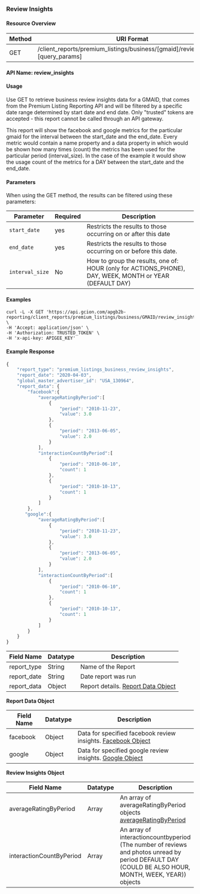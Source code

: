 ### Review Insights

#### Resource Overview

| Method | URI Format |
|---|---|
| GET | /client_reports/premium_listings/business/[gmaid]/review_insights?[query_params]

#### API Name: review_insights
#### Usage
Use GET to retrieve business review insights data for a GMAID, that comes from the Premium Listing Reporting API and will be filtered by a specific date range determined by start date and end date.  Only "trusted" tokens are accepted - this report cannot be called through an API gateway.

This report will show the facebook and google metrics for the particular gmaid for the interval between the start_date and the end_date. Every metric would contain a name property and a data property in which would be shown how many times (count) the metrics has been used for the particular period (interval_size). In the case of the example it would show the usage count of the metrics for a DAY between the start_date and the end_date. 

#### Parameters

When using the GET method, the results can be filtered using these parameters:

| Parameter | Required | Description |
|---|---|---|
|`start_date`|yes|Restricts the results to those occurring on or after this date|
|`end_date`|yes|Restricts the results to those occurring on or before this date.|
|`interval_size`|No| How to group the results, one of: HOUR (only for ACTIONS_PHONE), DAY, WEEK, MONTH or YEAR (DEFAULT DAY)|

#### Examples

```
curl -L -X GET 'https://api.gcion.com/apgb2b-reporting/client_reports/premium_listings/business/GMAID/review_insights' \
-H 'Accept: application/json' \
-H 'Authorization: TRUSTED_TOKEN' \
-H 'x-api-key: APIGEE_KEY'
```

#### Example Response
```javascript
{
    "report_type": "premium_listings_business_review_insights",
    "report_date": "2020-04-03",
    "global_master_advertiser_id": "USA_130964",
    "report_data": {
        "facebook":{
            "averageRatingByPeriod":[
                {
                    "period": "2010-11-23",
                    "value": 3.0
                },
                {
                    "period": "2013-06-05",
                    "value": 2.0
                }
            ],
            "interactionCountByPeriod":[
                {
                    "period": "2010-06-10",
                    "count": 1
                },
                {
                    "period": "2010-10-13",
                    "count": 1
                }
            ]
        },
       "google":{
            "averageRatingByPeriod":[
                {
                    "period": "2010-11-23",
                    "value": 3.0
                },
                {
                    "period": "2013-06-05",
                    "value": 2.0
                }
            ],
            "interactionCountByPeriod":[
                {
                    "period": "2010-06-10",
                    "count": 1
                },
                {
                    "period": "2010-10-13",
                    "count": 1
                }
            ]
        }
    }
}
```
|Field Name|Datatype|Description|
|---|---|---|
|report_type|String|Name of the Report|
|report_date|String|Date report was run|
|report_data|Object|Report details. [Report Data Object](#reviewinsightsreportdata)|

<a name="reviewinsightsreportdata"></a>
**Report Data Object**

|Field Name|Datatype|Description|
|---|---|---|
|facebook|Object|Data for specified facebook review insights. [Facebook Object](#reviewinsights)|
|google|Object|Data for specified google review insights. [Google Object](#reviewinsights)|

<a name="reviewinsights"></a>
**Review Insights Object**


|Field Name|Datatype|Description|
|---|---|---|
|averageRatingByPeriod|Array|An array of averageRatingByPeriod objects [averageRatingByPeriod ](https://uberall.com/en/developers/resources#TimeSeriesSegment)|
|interactionCountByPeriod|Array|An array of interactioncountbyperiod (The number of reviews and photos unread by period DEFAULT DAY (COULD BE ALSO HOUR, MONTH, WEEK, YEAR)) objects